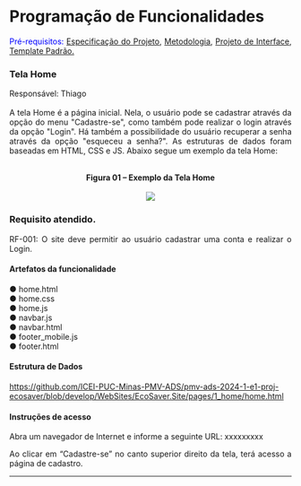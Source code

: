 # Programação de Funcionalidades
<div align="justify">
<span style="color: blue ">Pré-requisitos: <a href="https://github.com/ICEI-PUC-Minas-PMV-ADS/pmv-ads-2024-1-e1-proj-ecosaver/blob/main/documents/02_especificacao_do_projeto.md"> Especificação do Projeto</a></span>, <a href="https://github.com/ICEI-PUC-Minas-PMV-ADS/pmv-ads-2024-1-e1-proj-ecosaver/blob/main/documents/03_metodologia.md"> Metodologia</a>, <a href="https://github.com/ICEI-PUC-Minas-PMV-ADS/pmv-ads-2024-1-e1-proj-ecosaver/blob/main/documents/04_projeto_de_interface.md"> Projeto de Interface</a>, <a href="https://github.com/ICEI-PUC-Minas-PMV-ADS/pmv-ads-2024-1-e1-proj-ecosaver/blob/main/documents/05_template_padrao.md"> Template Padrão. </a>
</div>

### Tela Home 
<div align="justify">
Responsável: Thiago
<br/><br/>
A tela Home é a página inicial. Nela, o usuário pode se cadastrar através da opção do menu "Cadastre-se", como também pode realizar o login através da opção "Login". Há também a possibilidade do usuário recuperar a senha através da opção "esqueceu a senha?". As estruturas de dados foram baseadas em HTML, CSS e JS. Abaixo segue um exemplo da tela Home:
<br/><br/>
<div  align="center">
	
**Figura 01 – Exemplo da Tela Home**
<br/><br/>
<img  src="https://github.com/ICEI-PUC-Minas-PMV-ADS/pmv-ads-2024-1-e1-proj-ecosaver/assets/164424555/24784245-4e07-419b-ac60-5f8d8deb62e3">
</div>

### Requisito atendido.
<div align="justify">
RF-001: O site deve permitir ao usuário cadastrar uma conta e realizar o Login.
<br>
</div>

#### Artefatos da funcionalidade
<div align="justify">
● home.html
<br>
● home.css
<br>
● home.js
<br>
● navbar.js
<br>
● navbar.html
<br>
● footer_mobile.js
<br>
● footer.html
</div>

#### Estrutura de Dados
https://github.com/ICEI-PUC-Minas-PMV-ADS/pmv-ads-2024-1-e1-proj-ecosaver/blob/develop/WebSites/EcoSaver.Site/pages/1_home/home.html

#### Instruções de acesso

Abra um navegador de Internet e informe a seguinte URL: xxxxxxxxx

Ao clicar em “Cadastre-se” no canto superior direito da tela, terá acesso a página de cadastro.

<hr>
